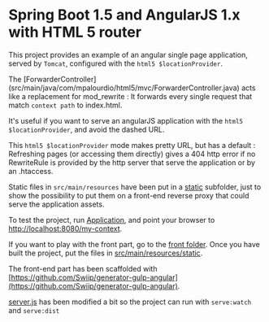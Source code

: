 Spring Boot 1.5 and AngularJS 1.x with HTML 5 router
===============================================

This project provides an example of an angular single page application, served by ``Tomcat``,
configured with the ``html5 $locationProvider``.

The [ForwarderController] (src/main/java/com/mpalourdio/html5/mvc/ForwarderController.java) acts like a replacement for mod_rewrite : It forwards every single request that match ``context path`` to index.html.

It's useful if you want to serve an angularJS application with the ``html5 $locationProvider``, and avoid the dashed URL.

This ``html5 $locationProvider`` mode makes pretty URL, but has a default : Refreshing pages (or accessing them directly) gives a 404
http error if no RewriteRule is provided by the http server that serve the application or by an .htaccess.

Static files in ``src/main/resources`` have been put in a [static](/src/main/resources/static/static) subfolder, just to show the possibility to
put them on a front-end reverse proxy that could serve the application assets.

To test the project, run [Application](src/main/java/com/mpalourdio/html5/Application.java), and point your browser to [http://localhost:8080/my-context](http://localhost:8080/my-context).

If you want to play with the front part, go to the [front folder](front). Once you have built the project, put the files in [src/main/resources/static](src/main/resources/static).

The front-end part has been scaffolded with [https://github.com/Swiip/generator-gulp-angular](https://github.com/Swiip/generator-gulp-angular).

[server.js](front/gulp/server.js) has been modified a bit so the project can run with ``serve:watch`` and ``serve:dist``
